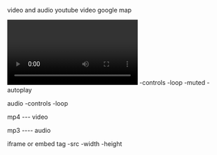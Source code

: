 video and audio 
youtube video 
google map

<video></video>
-controls
-loop
-muted
-autoplay


audio 
-controls
-loop


mp4 --- video 

mp3 ---- audio

iframe   or embed tag
-src
-width
-height